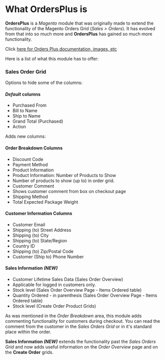 # What OrdersPlus is

**OrdersPlus** is a *Magento* module that was originally made to extend the functionality of the Magento Orders Grid (*Sales > Orders*). It has evolved from that into so much more and **OrdersPlus** has gained so much more functionality.

Click [here for Orders Plus documentation, images, etc](http://www.graphicsourcecode.com/work/web-design-development/orders-plus/ "Orders Plus documentation, images, etc")

Here is a list of what this module has to offer:

### Sales Order Grid

Options to hide some of the columns:

#### *Default* columns
* Purchased From
* Bill to Name
* Ship to Name
* Grand Total (Purchased)
* Action

Adds new columns:

#### Order Breakdown Columns
* Discount Code
* Payment Method
* Product Information
* Product Information: Number of Products to Show
* Number of products to show (up to) in order grid.
* Customer Comment
* Shows customer comment from box on checkout page
* Shipping Method
* Total Expected Package Weight

#### Customer Information Columns
* Customer Email
* Shipping (to) Street Address
* Shipping (to) City
* Shipping (to) State/Region
* Country ID
* Shipping (to) Zip/Postal Code
* Customer (Ship to) Phone Number

#### Sales Information *(NEW)*
* Customer Lifetime Sales Data (Sales Order Overview)
* Applicable for logged in customers only.
* Stock level (Sales Order Overview Page - Items Ordered table)
* Quantity Ordered - in parenthesis (Sales Order Overview Page - Items Ordered table)
* Stock level (Create Order Product Grids)

As was mentioned in the *Order Breakdown* area, this module adds commenting functionality for customers during checkout. You can read the comment from the customer in the *Sales Orders Grid* or in it's standard place within the order.

**Sales Information *(NEW)*** extends the functionality past the *Sales Orders Grid* and now adds useful information on the *Order Overview* page and on the **Create Order** grids.